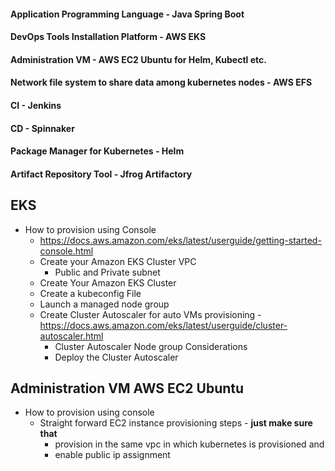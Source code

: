#### Application Programming Language - Java Spring Boot
#### DevOps Tools Installation Platform - AWS EKS
#### Administration VM - AWS EC2 Ubuntu for Helm, Kubectl etc.
#### Network file system to share data among kubernetes nodes - AWS EFS
#### CI - Jenkins
#### CD - Spinnaker
#### Package Manager for Kubernetes - Helm
#### Artifact Repository Tool - Jfrog Artifactory

## EKS
 - How to provision using Console
   - https://docs.aws.amazon.com/eks/latest/userguide/getting-started-console.html
   - Create your Amazon EKS Cluster VPC
     - Public and Private subnet
   - Create Your Amazon EKS Cluster
   - Create a kubeconfig File
   - Launch a managed node group
   - Create Cluster Autoscaler for auto VMs provisioning - https://docs.aws.amazon.com/eks/latest/userguide/cluster-autoscaler.html
     - Cluster Autoscaler Node group Considerations
     - Deploy the Cluster Autoscaler
     
## Administration VM AWS EC2 Ubuntu
 - How to provision using console
   - Straight forward EC2 instance provisioning steps - **just make sure that**
     - provision in the same vpc in which kubernetes is provisioned and 
     - enable public ip assignment
